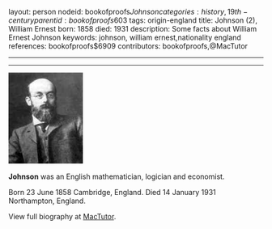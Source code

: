 layout: person
nodeid: bookofproofs$Johnson
categories: history,19th-century
parentid: bookofproofs$603
tags: origin-england
title: Johnson (2), William Ernest
born: 1858
died: 1931
description: Some facts about William Ernest Johnson
keywords: johnson, william ernest,nationality england
references: bookofproofs$6909
contributors: bookofproofs,@MacTutor

---


---

![Johnson.jpg](https://github.com/bookofproofs/bookofproofs.github.io/blob/main/_sources/_assets/images/portraits/Johnson.jpg?raw=true)

**Johnson** was an English mathematician, logician and economist.

Born 23 June 1858 Cambridge, England. Died 14 January 1931 Northampton, England.


View full biography at [MacTutor](https://mathshistory.st-andrews.ac.uk/Biographies/Johnson/).